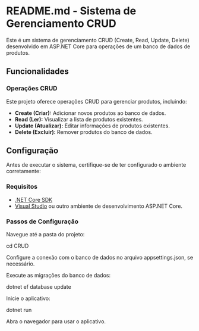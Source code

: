 # README.md - Sistema de Gerenciamento CRUD 
 
Este é um sistema de gerenciamento CRUD (Create, Read, Update, Delete) desenvolvido em ASP.NET Core para operações de um banco de dados de produtos. 
 
## Funcionalidades 
 
### Operações CRUD 
 
Este projeto oferece operações CRUD para gerenciar produtos, incluindo: 
 
- **Create (Criar):** Adicionar novos produtos ao banco de dados. 
- **Read (Ler):** Visualizar a lista de produtos existentes. 
- **Update (Atualizar):** Editar informações de produtos existentes. 
- **Delete (Excluir):** Remover produtos do banco de dados. 
 
 
## Configuração 
 
Antes de executar o sistema, certifique-se de ter configurado o ambiente corretamente: 
 
### Requisitos 
 
- [.NET Core SDK](https://dotnet.microsoft.com/download) 
- [Visual Studio](https://visualstudio.microsoft.com/) ou outro ambiente de desenvolvimento ASP.NET Core. 
 
### Passos de Configuração 
 

Navegue até a pasta do projeto: 

cd CRUD 
 

Configure a conexão com o banco de dados no arquivo appsettings.json, se necessário. 

Execute as migrações do banco de dados: 

dotnet ef database update 
 

Inicie o aplicativo: 

dotnet run 
 
Abra o navegador para usar o aplicativo. 

